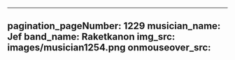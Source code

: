 ------
pagination_pageNumber: 1229
musician_name: Jef
band_name: Raketkanon
img_src: images/musician1254.png
onmouseover_src: 
------